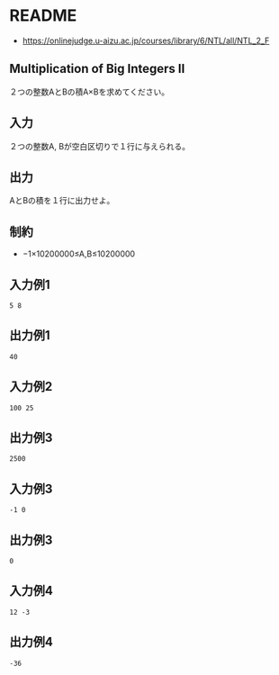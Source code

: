 # README
- <https://onlinejudge.u-aizu.ac.jp/courses/library/6/NTL/all/NTL_2_F>
## Multiplication of Big Integers II
２つの整数AとBの積A×Bを求めてください。
## 入力
２つの整数A, Bが空白区切りで１行に与えられる。
## 出力
AとBの積を１行に出力せよ。
## 制約
- −1×10200000≤A,B≤10200000
## 入力例1
```
5 8
```
## 出力例1
```
40
```
## 入力例2
```
100 25
```
## 出力例3
```
2500
```
## 入力例3
```
-1 0
```
## 出力例3
```
0
```
## 入力例4
```
12 -3
```
## 出力例4
```
-36
```


